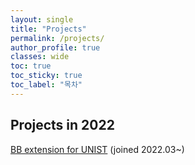 ```yaml
---
layout: single
title: "Projects"
permalink: /projects/
author_profile: true
classes: wide
toc: true
toc_sticky: true
toc_label: "목차"
---
```


## Projects in 2022
<a href = "https://github.com/See-Y/blackboard-extension">BB extension for UNIST</a> (joined 2022.03~)